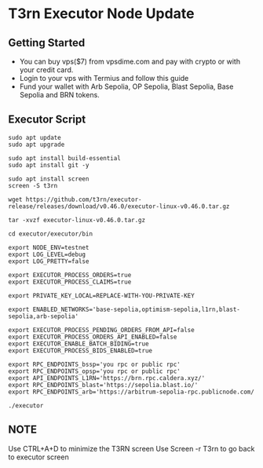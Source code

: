 # T3rn Executor Node Update

## Getting Started
- You can buy vps($7) from vpsdime.com and pay with crypto or with your credit card.
- Login to your vps with Termius and follow this guide
- Fund your wallet with Arb Sepolia, OP Sepolia, Blast Sepolia, Base Sepolia and BRN tokens.

## Executor Script

```
sudo apt update
sudo apt upgrade
```
```
sudo apt install build-essential
sudo apt install git -y
```
```
sudo apt install screen
screen -S t3rn
```
```
wget https://github.com/t3rn/executor-release/releases/download/v0.46.0/executor-linux-v0.46.0.tar.gz
```
```
tar -xvzf executor-linux-v0.46.0.tar.gz
```
```
cd executor/executor/bin
```
```
export NODE_ENV=testnet
export LOG_LEVEL=debug
export LOG_PRETTY=false
```
```
export EXECUTOR_PROCESS_ORDERS=true
export EXECUTOR_PROCESS_CLAIMS=true
```
```
export PRIVATE_KEY_LOCAL=REPLACE-WITH-YOU-PRIVATE-KEY
```
```
export ENABLED_NETWORKS='base-sepolia,optimism-sepolia,l1rn,blast-sepolia,arb-sepolia'

export EXECUTOR_PROCESS_PENDING_ORDERS_FROM_API=false
export EXECUTOR_PROCESS_ORDERS_API_ENABLED=false
export EXECUTOR_ENABLE_BATCH_BIDING=true
export EXECUTOR_PROCESS_BIDS_ENABLED=true
```
```
export RPC_ENDPOINTS_bssp='you rpc or public rpc'
export RPC_ENDPOINTS_opsp='you rpc or public rpc'
export API_ENDPOINTS_L1RN='https://brn.rpc.caldera.xyz/'
export RPC_ENDPOINTS_blast='https://sepolia.blast.io/'
export RPC_ENDPOINTS_arb='https://arbitrum-sepolia-rpc.publicnode.com/
```
```
./executor
```
## NOTE
Use CTRL+A+D to minimize the T3RN screen
Use Screen -r T3rn to go back to executor screen
